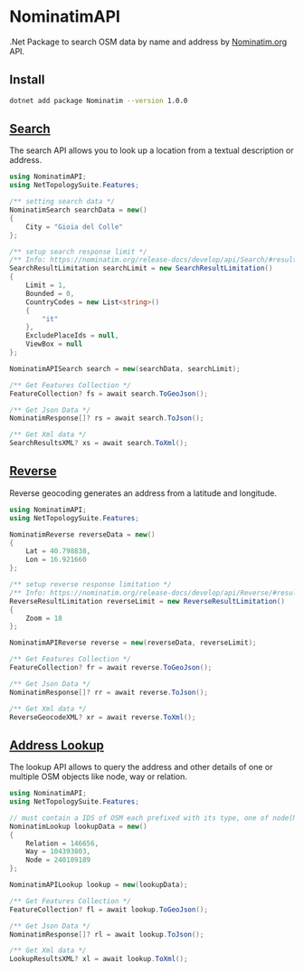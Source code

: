 # NominatimAPI

.Net Package to search OSM data by name and address by [Nominatim.org](https://nominatim.org) API.

## Install

```bash
dotnet add package Nominatim --version 1.0.0
```

## [Search](https://nominatim.org/release-docs/develop/api/Search/)

The search API allows you to look up a location from a textual description or address.

```C#
using NominatimAPI;
using NetTopologySuite.Features;

/** setting search data */
NominatimSearch searchData = new()
{
    City = "Gioia del Colle"
};

/** setup search response limit */
/** Info: https://nominatim.org/release-docs/develop/api/Search/#result-limitation */
SearchResultLimitation searchLimit = new SearchResultLimitation()
{
    Limit = 1,
    Bounded = 0,
    CountryCodes = new List<string>()
    {
        "it"
    },
    ExcludePlaceIds = null,
    ViewBox = null
};

NominatimAPISearch search = new(searchData, searchLimit);

/** Get Features Collection */
FeatureCollection? fs = await search.ToGeoJson();

/** Get Json Data */
NominatimResponse[]? rs = await search.ToJson();

/** Get Xml data */
SearchResultsXML? xs = await search.ToXml();

```

## [Reverse](https://nominatim.org/release-docs/develop/api/Reverse/)

Reverse geocoding generates an address from a latitude and longitude.

```C#
using NominatimAPI;
using NetTopologySuite.Features;

NominatimReverse reverseData = new()
{
    Lat = 40.798838,
    Lon = 16.921660
};

/** setup reverse response limitation */
/** Info: https://nominatim.org/release-docs/develop/api/Reverse/#result-limitation */
ReverseResultLimitation reverseLimit = new ReverseResultLimitation()
{
    Zoom = 18
};

NominatimAPIReverse reverse = new(reverseData, reverseLimit);

/** Get Features Collection */
FeatureCollection? fr = await reverse.ToGeoJson();

/** Get Json Data */
NominatimResponse[]? rr = await reverse.ToJson();

/** Get Xml data */
ReverseGeocodeXML? xr = await reverse.ToXml();

```

## [Address Lookup](https://nominatim.org/release-docs/develop/api/Lookup/)

The lookup API allows to query the address and other details of one or multiple OSM objects like node, way or relation.

```C#
using NominatimAPI;
using NetTopologySuite.Features;

// must contain a IDS of OSM each prefixed with its type, one of node(N), way(W) or relation(R)
NominatimLookup lookupData = new()
{
    Relation = 146656,
    Way = 104393803,
    Node = 240109189
};

NominatimAPILookup lookup = new(lookupData);

/** Get Features Collection */
FeatureCollection? fl = await lookup.ToGeoJson();

/** Get Json Data */
NominatimResponse[]? rl = await lookup.ToJson();

/** Get Xml data */
LookupResultsXML? xl = await lookup.ToXml();

```
